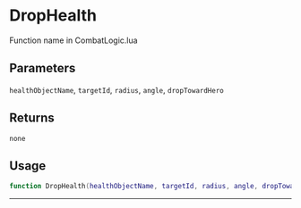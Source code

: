 # DropHealth
Function name in CombatLogic.lua
## Parameters
`healthObjectName`, `targetId`, `radius`, `angle`, `dropTowardHero`
## Returns
`none`
## Usage
```lua
function DropHealth(healthObjectName, targetId, radius, angle, dropTowardHero)
```
---
